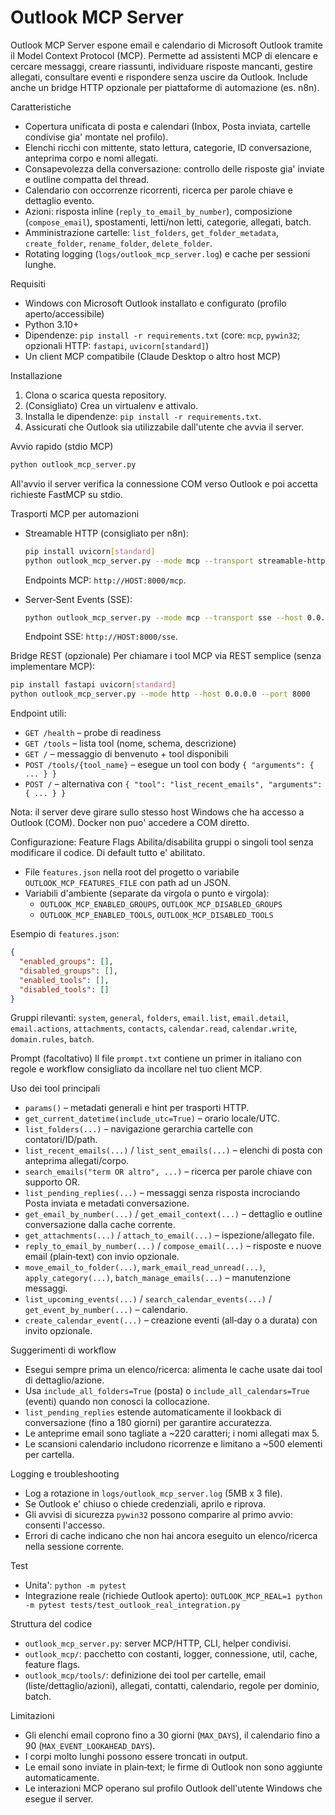 Outlook MCP Server
===================

Outlook MCP Server espone email e calendario di Microsoft Outlook tramite il Model Context Protocol (MCP). Permette ad assistenti MCP di elencare e cercare messaggi, creare riassunti, individuare risposte mancanti, gestire allegati, consultare eventi e rispondere senza uscire da Outlook. Include anche un bridge HTTP opzionale per piattaforme di automazione (es. n8n).

Caratteristiche
- Copertura unificata di posta e calendari (Inbox, Posta inviata, cartelle condivise gia' montate nel profilo).
- Elenchi ricchi con mittente, stato lettura, categorie, ID conversazione, anteprima corpo e nomi allegati.
- Consapevolezza della conversazione: controllo delle risposte gia' inviate e outline compatta del thread.
- Calendario con occorrenze ricorrenti, ricerca per parole chiave e dettaglio evento.
- Azioni: risposta inline (`reply_to_email_by_number`), composizione (`compose_email`), spostamenti, letti/non letti, categorie, allegati, batch.
- Amministrazione cartelle: `list_folders`, `get_folder_metadata`, `create_folder`, `rename_folder`, `delete_folder`.
- Rotating logging (`logs/outlook_mcp_server.log`) e cache per sessioni lunghe.

Requisiti
- Windows con Microsoft Outlook installato e configurato (profilo aperto/accessibile)
- Python 3.10+
- Dipendenze: `pip install -r requirements.txt` (core: `mcp`, `pywin32`; opzionali HTTP: `fastapi`, `uvicorn[standard]`)
- Un client MCP compatibile (Claude Desktop o altro host MCP)

Installazione
1. Clona o scarica questa repository.
2. (Consigliato) Crea un virtualenv e attivalo.
3. Installa le dipendenze: `pip install -r requirements.txt`.
4. Assicurati che Outlook sia utilizzabile dall'utente che avvia il server.

Avvio rapido (stdio MCP)
```bash
python outlook_mcp_server.py
```
All'avvio il server verifica la connessione COM verso Outlook e poi accetta richieste FastMCP su stdio.

Trasporti MCP per automazioni
- Streamable HTTP (consigliato per n8n):
  ```bash
  pip install uvicorn[standard]
  python outlook_mcp_server.py --mode mcp --transport streamable-http --host 0.0.0.0 --port 8000 --stream-path /mcp
  ```
  Endpoints MCP: `http://HOST:8000/mcp`.

- Server‑Sent Events (SSE):
  ```bash
  python outlook_mcp_server.py --mode mcp --transport sse --host 0.0.0.0 --port 8000 --sse-path /sse --mount-path /
  ```
  Endpoint SSE: `http://HOST:8000/sse`.

Bridge REST (opzionale)
Per chiamare i tool MCP via REST semplice (senza implementare MCP):
```bash
pip install fastapi uvicorn[standard]
python outlook_mcp_server.py --mode http --host 0.0.0.0 --port 8000
```
Endpoint utili:
- `GET /health` – probe di readiness
- `GET /tools` – lista tool (nome, schema, descrizione)
- `GET /` – messaggio di benvenuto + tool disponibili
- `POST /tools/{tool_name}` – esegue un tool con body `{ "arguments": { ... } }`
- `POST /` – alternativa con `{ "tool": "list_recent_emails", "arguments": { ... } }`

Nota: il server deve girare sullo stesso host Windows che ha accesso a Outlook (COM). Docker non puo' accedere a COM diretto.

Configurazione: Feature Flags
Abilita/disabilita gruppi o singoli tool senza modificare il codice. Di default tutto e' abilitato.
- File `features.json` nella root del progetto o variabile `OUTLOOK_MCP_FEATURES_FILE` con path ad un JSON.
- Variabili d'ambiente (separate da virgola o punto e virgola):
  - `OUTLOOK_MCP_ENABLED_GROUPS`, `OUTLOOK_MCP_DISABLED_GROUPS`
  - `OUTLOOK_MCP_ENABLED_TOOLS`, `OUTLOOK_MCP_DISABLED_TOOLS`

Esempio di `features.json`:
```json
{
  "enabled_groups": [],
  "disabled_groups": [],
  "enabled_tools": [],
  "disabled_tools": []
}
```
Gruppi rilevanti: `system`, `general`, `folders`, `email.list`, `email.detail`, `email.actions`, `attachments`, `contacts`, `calendar.read`, `calendar.write`, `domain.rules`, `batch`.

Prompt (facoltativo)
Il file `prompt.txt` contiene un primer in italiano con regole e workflow consigliato da incollare nel tuo client MCP.

Uso dei tool principali
- `params()` – metadati generali e hint per trasporti HTTP.
- `get_current_datetime(include_utc=True)` – orario locale/UTC.
- `list_folders(...)` – navigazione gerarchia cartelle con contatori/ID/path.
- `list_recent_emails(...)` / `list_sent_emails(...)` – elenchi di posta con anteprima allegati/corpo.
- `search_emails("term OR altro", ...)` – ricerca per parole chiave con supporto OR.
- `list_pending_replies(...)` – messaggi senza risposta incrociando Posta inviata e metadati conversazione.
- `get_email_by_number(...)` / `get_email_context(...)` – dettaglio e outline conversazione dalla cache corrente.
- `get_attachments(...)` / `attach_to_email(...)` – ispezione/allegato file.
- `reply_to_email_by_number(...)` / `compose_email(...)` – risposte e nuove email (plain‑text) con invio opzionale.
- `move_email_to_folder(...)`, `mark_email_read_unread(...)`, `apply_category(...)`, `batch_manage_emails(...)` – manutenzione messaggi.
- `list_upcoming_events(...)` / `search_calendar_events(...)` / `get_event_by_number(...)` – calendario.
- `create_calendar_event(...)` – creazione eventi (all‑day o a durata) con invito opzionale.

Suggerimenti di workflow
- Esegui sempre prima un elenco/ricerca: alimenta le cache usate dai tool di dettaglio/azione.
- Usa `include_all_folders=True` (posta) o `include_all_calendars=True` (eventi) quando non conosci la collocazione.
- `list_pending_replies` estende automaticamente il lookback di conversazione (fino a 180 giorni) per garantire accuratezza.
- Le anteprime email sono tagliate a ~220 caratteri; i nomi allegati max 5.
- Le scansioni calendario includono ricorrenze e limitano a ~500 elementi per cartella.

Logging e troubleshooting
- Log a rotazione in `logs/outlook_mcp_server.log` (5MB x 3 file).
- Se Outlook e' chiuso o chiede credenziali, aprilo e riprova.
- Gli avvisi di sicurezza `pywin32` possono comparire al primo avvio: consenti l'accesso.
- Errori di cache indicano che non hai ancora eseguito un elenco/ricerca nella sessione corrente.

Test
- Unita': `python -m pytest`
- Integrazione reale (richiede Outlook aperto): `OUTLOOK_MCP_REAL=1 python -m pytest tests/test_outlook_real_integration.py`

Struttura del codice
- `outlook_mcp_server.py`: server MCP/HTTP, CLI, helper condivisi.
- `outlook_mcp/`: pacchetto con costanti, logger, connessione, util, cache, feature flags.
- `outlook_mcp/tools/`: definizione dei tool per cartelle, email (liste/dettaglio/azioni), allegati, contatti, calendario, regole per dominio, batch.

Limitazioni
- Gli elenchi email coprono fino a 30 giorni (`MAX_DAYS`), il calendario fino a 90 (`MAX_EVENT_LOOKAHEAD_DAYS`).
- I corpi molto lunghi possono essere troncati in output.
- Le email sono inviate in plain‑text; le firme di Outlook non sono aggiunte automaticamente.
- Le interazioni MCP operano sul profilo Outlook dell'utente Windows che esegue il server.

